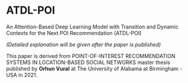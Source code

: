 # ATDL-POI
An Attention-Based Deep Learning Model with Transition and Dynamic Contexts for the Next POI Recommendation (ATDL-POI)

*(Detailed explanation will be given after the paper is published)*

This paper is derived from POINT-OF-INTEREST RECOMMENDATION SYSTEMS IN LOCATION-BASED SOCIAL NETWORKS  master thesis published by **Orhun Vural** at The University of Alabama at Birmingham - USA in 2021.
